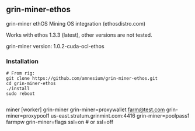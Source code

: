 ## grin-miner-ethos
grin-miner ethOS Mining OS integration (ethosdistro.com)

Works with ethos 1.3.3 (latest), other versions are not tested.

grin-miner version: 1.0.2-cuda-ocl-ethos

### Installation
```
# From rig:
git clone https://github.com/amnesium/grin-miner-ethos.git
cd grin-miner-ethos
./install
sudo reboot


```
miner [worker] grin-miner
grin-miner=proxywallet farm@test.com
grin-miner=proxypool1 us-east.stratum.grinmint.com:4416
grin-miner=poolpass1 farmpw
grin-miner=flags ssl=on # or ssl=off
```

